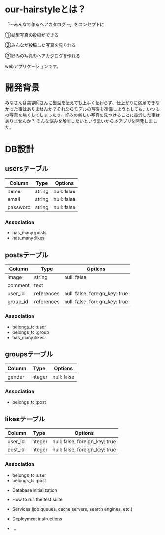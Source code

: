 # our-hairstyleとは？
「〜みんなで作るヘアカタログ〜」をコンセプトに

①髪型写真の投稿ができる

②みんなが投稿した写真を見られる

③好みの写真のヘアカタログを作れる


webアプリケーションです。

# 開発背景
みなさんは美容師さんに髪型を伝えても上手く伝わらず、仕上がりに満足できなかった事はありませんか？それならモデルの写真を準備しようとしても、いつもの写真を無くしてしまったり、好みの新しい写真を見つけることに苦労した事はありませんか？
そんな悩みを解消したいという思いから本アプリを開発しました。

# DB設計
## usersテーブル
|Column|Type|Options|
|------|----|-------|
|name|string|null: false|
|email|string|null: false|
|password|string|null: false|
### Association
- has_many :posts
- has_many :likes

## postsテーブル
|Column|Type|Options|
|------|----|-------|
|image|string|null: false|
|comment|text|
|user_id|references|null: false, foreign_key: true|
|group_id|references|null: false, foreign_key: true|
### Association
- belongs_to :user
- belongs_to :group
- has_many :likes

## groupsテーブル
|Column|Type|Options|
|------|----|-------|
|gender|integer|null: false|
### Association
- belongs_to :post

## likesテーブル
|Column|Type|Options|
|------|----|-------|
|user_id|integer|null: false, foreign_key: true|
|post_id|integer|null: false, foreign_key: true|
### Association
- belongs_to :user
- belongs_to :post

* Database initialization

* How to run the test suite

* Services (job queues, cache servers, search engines, etc.)

* Deployment instructions

* ...
